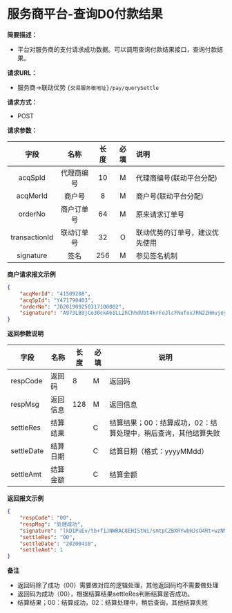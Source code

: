 # 服务商平台-查询D0付款结果

**简要描述：** 
- 平台对服务商的支付请求成功数据。可以调用查询付款结果接口，查询付款结果。

**请求URL：** 
- 服务商->联动优势
`{交易服务根地址}/pay/querySettle`

**请求方式：**
- POST 

**请求参数：** 

|	字段	 |	名称	  |	长度  	|	必填  	|	说明	  |
|:--------:|:--------:|:--------:|:--------:|:--------|
|	acqSpId	|	代理商编号	|	10	|	M	|	代理商编号(联动平台分配)	|
|	acqMerId	|	商户号	|	8	|	M	|	商户号(联动平台分配)	|
|	orderNo	|	商户订单号	|	64	|	M	|	原来请求订单号	  |
|	transactionId	|	联动订单号	|	32	|	O	|	联动优势的订单号，建议优先使用	|
|	signature	|	签名	|	256	|	M	|	参见签名机制	|

 **商户请求报文示例**

```json
{
	"acqMerId": "41509208",
	"acqSpId": "Y471790403",
	"orderNo": "JD201909250317100002",
	"signature": "A973LB9jCo30ckA6ILL2hChhdUbt4krFoJlcFNufox7RN22Hmujey75bbvR6MQ/1U3q/Um/ivCaD45U3+xvka53gHnQPvz7q0d+R+RXA7BYdwnTjFgk883AjvMi5EM75ivHZA2Fua3SWDmSTTrlPGfEGxkqfaMnThLsYZYzri0U="
}
```

 **返回参数说明** 

|	字段	|	名称	|	长度	|	必填	|	说明	|
|--------|--------|--------|--------|--------|
|	respCode	|	返回码	|	8	|	M	|	返回码	|
|	respMsg	|	返回信息	|	128	|	M	|	返回信息	|
|	settleRes	|	结算结果	|	|	C	|	结算结果；00：结算成功，02：结算处理中，稍后查询，其他结算失败 |
|	settleDate	|	结算日期	|		|	C	|	结算日期（格式：yyyyMMdd）	|
|	settleAmt	|	结算金额	|		|	C	|	结算金额	|

 **返回报文示例**

```json
{
    "respCode": "00",
    "respMsg": "处理成功",
    "signature": "lkD1PuEv/tb+f1JNWRAC8EHIStWi/smtpCZBXRYwbHJsO4Rt+wzNMtal4apAqvQqH8hVgJLJF7OxLby4pwTdfcbAfuOJQ8MR4K8oWoBXkeLIFKQJhSda3qqxHtZBVz5d0OGsqxgdNs0oSIC44W5Ep2TXkTGcopDfi8K+mi2v5es=",
    "settleRes": "00",
    "settleDate": "20200410",
    "settleAmt": 1
}
```



**备注** 

- 返回码除了成功（00）需要做对应的逻辑处理，其他返回码均不需要做处理
- 返回码为成功（00），根据结算结果settleRes判断结算是否成功。
- 结算结果；00：结算成功，02：结算处理中，稍后查询，其他结算失败
